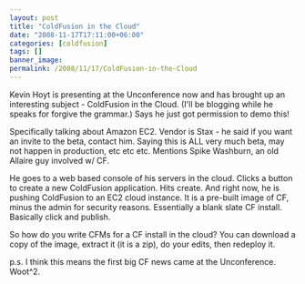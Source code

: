 ```yaml
---
layout: post
title: "ColdFusion in the Cloud"
date: "2008-11-17T17:11:00+06:00"
categories: [coldfusion]
tags: []
banner_image: 
permalink: /2008/11/17/ColdFusion-in-the-Cloud
---
```


Kevin Hoyt is presenting at the Unconference now and has brought up an interesting subject - ColdFusion in the Cloud. (I'll be blogging while he speaks for forgive the grammar.) Says he just got permission to demo this! 

Specifically talking about Amazon EC2. Vendor is Stax - he said if you want an invite to the beta, contact him. Saying this is ALL very much beta, may not happen in production, etc etc etc. Mentions Spike Washburn, an old Allaire guy involved w/ CF. 

He goes to a web based console of his servers in the cloud. Clicks a button to create a new ColdFusion application. Hits create. And right now, he is pushing ColdFusion to an EC2 cloud instance. It is a pre-built image of CF, minus the admin for security reasons. Essentially a blank slate CF install. Basically click and publish.

So how do you write CFMs for a CF install in the cloud? You can download a copy of the image, extract it (it is a zip), do your edits, then redeploy it. 

p.s. I think this means the first big CF news came at the Unconference. Woot^2.